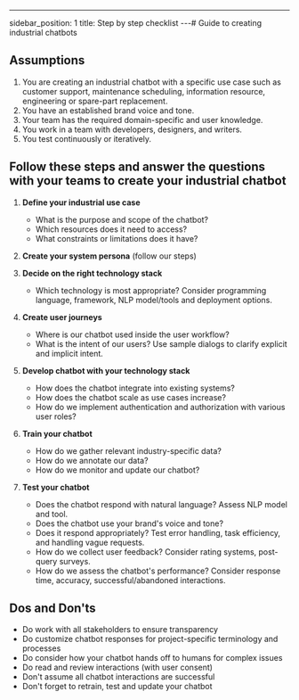 ---
sidebar_position: 1
title: Step by step checklist
---# Guide to creating industrial chatbots

## Assumptions

1. You are creating an industrial chatbot with a specific use case such as customer support, maintenance scheduling, information resource, engineering or spare-part replacement.
2. You have an established brand voice and tone.
3. Your team has the required domain-specific and user knowledge.
4. You work in a team with developers, designers, and writers.
5. You test continuously or iteratively.

## Follow these steps and answer the questions with your teams to create your industrial chatbot

1. **Define your industrial use case**
   - What is the purpose and scope of the chatbot?
   - Which resources does it need to access?
   - What constraints or limitations does it have?

2. **Create your system persona** (follow our steps)

3. **Decide on the right technology stack**
   - Which technology is most appropriate? Consider programming language, framework, NLP model/tools and deployment options.

4. **Create user journeys**
   - Where is our chatbot used inside the user workflow?
   - What is the intent of our users? Use sample dialogs to clarify explicit and implicit intent.

5. **Develop chatbot with your technology stack**
   - How does the chatbot integrate into existing systems?
   - How does the chatbot scale as use cases increase?
   - How do we implement authentication and authorization with various user roles?

6. **Train your chatbot**
   - How do we gather relevant industry-specific data?
   - How do we annotate our data?
   - How do we monitor and update our chatbot?

7. **Test your chatbot**
   - Does the chatbot respond with natural language? Assess NLP model and tool.
   - Does the chatbot use your brand's voice and tone?
   - Does it respond appropriately? Test error handling, task efficiency, and handling vague requests.
   - How do we collect user feedback? Consider rating systems, post-query surveys.
   - How do we assess the chatbot's performance? Consider response time, accuracy, successful/abandoned interactions.

## Dos and Don'ts
- Do work with all stakeholders to ensure transparency
- Do customize chatbot responses for project-specific terminology and processes
- Do consider how your chatbot hands off to humans for complex issues
- Do read and review interactions (with user consent)
- Don't assume all chatbot interactions are successful
- Don't forget to retrain, test and update your chatbot



